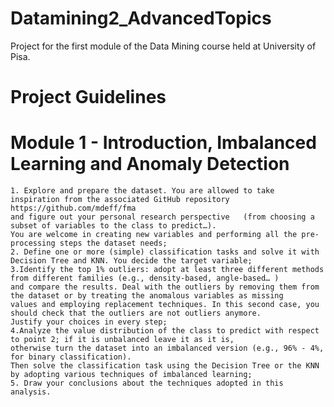 # Datamining2_AdvancedTopics
Project for the first module of the Data Mining course held at University of Pisa.

# Project Guidelines
# Module 1 - Introduction, Imbalanced Learning and Anomaly Detection
    1. Explore and prepare the dataset. You are allowed to take inspiration from the associated GitHub repository 
    https://github.com/mdeff/fma
    and figure out your personal research perspective   (from choosing a subset of variables to the class to predict…). 
    You are welcome in creating new variables and performing all the pre-processing steps the dataset needs;
    2. Define one or more (simple) classification tasks and solve it with Decision Tree and KNN. You decide the target variable;
    3.Identify the top 1% outliers: adopt at least three different methods from different families (e.g., density-based, angle-based… ) 
    and compare the results. Deal with the outliers by removing them from the dataset or by treating the anomalous variables as missing 
    values and employing replacement techniques. In this second case, you should check that the outliers are not outliers anymore. 
    Justify your choices in every step;
    4.Analyze the value distribution of the class to predict with respect to point 2; if it is unbalanced leave it as it is, 
    otherwise turn the dataset into an imbalanced version (e.g., 96% - 4%, for binary classification). 
    Then solve the classification task using the Decision Tree or the KNN by adopting various techniques of imbalanced learning;
    5. Draw your conclusions about the techniques adopted in this analysis.
